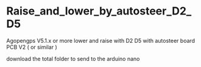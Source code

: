 # Raise_and_lower_by_autosteer_D2_D5
Agopengps  V5.1.x or more   lower and raise  with D2 D5 with autosteer board  PCB V2 (  or similar )


download  the total folder  to  send  to the arduino nano
